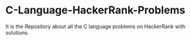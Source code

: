 # C-Language-HackerRank-Problems
It is the Repository about all the C language problems on HackerRank with solutions. 

